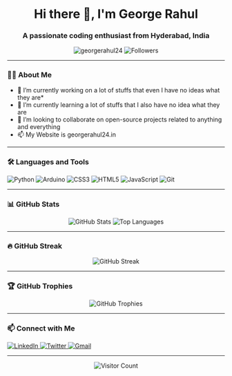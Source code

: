 <!-- Profile Header -->
<h1 align="center">Hi there 👋, I'm George Rahul</h1>
<h3 align="center">A passionate coding enthusiast from Hyderabad, India</h3>

<p align="center">
  <img src="https://komarev.com/ghpvc/?username=georgerahul24&label=Profile%20views&color=0e75b6&style=flat" alt="georgerahul24" />
  <img src="https://img.shields.io/github/followers/georgerahul24?label=Followers&style=social" alt="Followers" />
</p>

---

<!-- About Me -->
### 👨‍💻 About Me

- 🔭 I’m currently working on a lot of stuffs that even I have no ideas what they are*
- 🌱 I’m currently learning a lot of stuffs that I also have no idea what they are
- 👯 I’m looking to collaborate on open-source projects related to anything and everything
- 📫 My Website is georgerahul24.in
---

<!-- Skills -->
### 🛠️ Languages and Tools

<p align="left">
  <img src="https://img.shields.io/badge/Python-3776AB?style=for-the-badge&logo=python&logoColor=white" alt="Python" />
  <img src="https://img.shields.io/badge/Arduino-00979D?style=for-the-badge&logo=arduino&logoColor=white" alt="Arduino" />
  <img src="https://img.shields.io/badge/CSS3-1572B6?style=for-the-badge&logo=css3&logoColor=white" alt="CSS3" />
  <img src="https://img.shields.io/badge/HTML5-E34F26?style=for-the-badge&logo=html5&logoColor=white" alt="HTML5" />
  <img src="https://img.shields.io/badge/JavaScript-F7DF1E?style=for-the-badge&logo=javascript&logoColor=black" alt="JavaScript" />
  <img src="https://img.shields.io/badge/Git-F05032?style=for-the-badge&logo=git&logoColor=white" alt="Git" />
</p>

---

<!-- GitHub Stats -->
### 📊 GitHub Stats

<p align="center">
  <img src="https://github-readme-stats.vercel.app/api?username=georgerahul24&show_icons=true&theme=radical" alt="GitHub Stats" />
  <img src="https://github-readme-stats.vercel.app/api/top-langs/?username=georgerahul24&layout=compact&theme=radical" alt="Top Languages" />
</p>

---

<!-- GitHub Streak -->
### 🔥 GitHub Streak

<p align="center">
  <img src="https://github-readme-streak-stats.herokuapp.com/?user=georgerahul24&theme=radical" alt="GitHub Streak" />
</p>

---

<!-- Trophies -->
### 🏆 GitHub Trophies

<p align="center">
  <img src="https://github-profile-trophy.vercel.app/?username=georgerahul24&theme=radical&no-bg=true&no-frame=true" alt="GitHub Trophies" />
</p>

---

<!-- Connect with Me -->
### 📫 Connect with Me

<p align="left">
  <a href="https://linkedin.com/in/georgerahul24" target="blank">
    <img src="https://img.shields.io/badge/LinkedIn-0077B5?style=for-the-badge&logo=linkedin&logoColor=white" alt="LinkedIn" />
  </a>
  <a href="https://twitter.com/georgerahul24" target="blank">
    <img src="https://img.shields.io/badge/Twitter-1DA1F2?style=for-the-badge&logo=twitter&logoColor=white" alt="Twitter" />
  </a>
  <a href="mailto:georgerahul24@gmail.com" target="blank">
    <img src="https://img.shields.io/badge/Gmail-D14836?style=for-the-badge&logo=gmail&logoColor=white" alt="Gmail" />
  </a>
</p>

---

<!-- Visitor Count -->
<p align="center">
  <img src="https://visitor-badge.laobi.icu/badge?page_id=georgerahul24.georgerahul24" alt="Visitor Count" />
</p>
